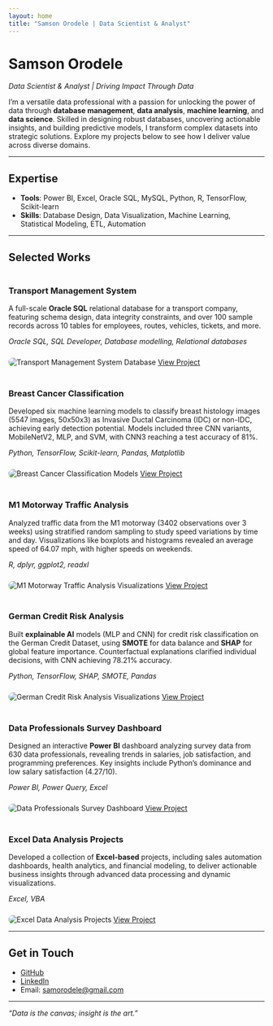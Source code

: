 ```yaml
---
layout: home
title: "Samson Orodele | Data Scientist & Analyst"
---
```


# Samson Orodele

*Data Scientist & Analyst | Driving Impact Through Data*

I’m a versatile data professional with a passion for unlocking the power of data through **database management**, **data analysis**, **machine learning**, and **data science**. Skilled in designing robust databases, uncovering actionable insights, and building predictive models, I transform complex datasets into strategic solutions. Explore my projects below to see how I deliver value across diverse domains.

---

## Expertise

- **Tools**: Power BI, Excel, Oracle SQL, MySQL, Python, R, TensorFlow, Scikit-learn
- **Skills**: Database Design, Data Visualization, Machine Learning, Statistical Modeling, ETL, Automation

---

## Selected Works

<div class="project-grid">
  <div class="project-card">
    <h3>Transport Management System</h3>
    <p>A full-scale <strong>Oracle SQL</strong> relational database for a transport company, featuring schema design, data integrity constraints, and over 100 sample records across 10 tables for employees, routes, vehicles, tickets, and more.</p>
    <p><i>Oracle SQL, SQL Developer, Database modelling, Relational databases</i></p>
    <img src="/assets/transport_company.jpg" alt="Transport Management System Database" style="max-width: 100%; height: auto; border-radius: 8px; margin-top: 10px;">
    <a href="https://github.com/SamsonOrodele/Travel_Company_Database" target="_blank">View Project</a>
  </div>
  <div class="project-card">
    <h3>Breast Cancer Classification</h3>
    <p>Developed six machine learning models to classify breast histology images (5547 images, 50x50x3) as Invasive Ductal Carcinoma (IDC) or non-IDC, achieving early detection potential. Models included three CNN variants, MobileNetV2, MLP, and SVM, with CNN3 reaching a test accuracy of 81%.</p>
    <p><i>Python, TensorFlow, Scikit-learn, Pandas, Matplotlib</i></p>
    <img src="/assets/breast_cancer.jpeg" alt="Breast Cancer Classification Models" style="max-width: 100%; height: auto; border-radius: 8px; margin-top: 10px;">
    <a href="https://github.com/SamsonOrodele/Breast_Cancer_Classification" target="_blank">View Project</a>
  </div>
  <div class="project-card">
    <h3>M1 Motorway Traffic Analysis</h3>
    <p>Analyzed traffic data from the M1 motorway (3402 observations over 3 weeks) using stratified random sampling to study speed variations by time and day. Visualizations like boxplots and histograms revealed an average speed of 64.07 mph, with higher speeds on weekends.</p>
    <p><i>R, dplyr, ggplot2, readxl</i></p>
    <img src="/assets/traffic.jpg" alt="M1 Motorway Traffic Analysis Visualizations" style="max-width: 100%; height: auto; border-radius: 8px; margin-top: 10px;">
    <a href="https://github.com/SamsonOrodele/M1-Motorway-Traffic-Analysis" target="_blank">View Project</a>
  </div>
  <div class="project-card">
    <h3>German Credit Risk Analysis</h3>
    <p>Built <strong>explainable AI</strong> models (MLP and CNN) for credit risk classification on the German Credit Dataset, using <strong>SMOTE</strong> for data balance and <strong>SHAP</strong> for global feature importance. Counterfactual explanations clarified individual decisions, with CNN achieving 78.21% accuracy.</p>
    <p><i>Python, TensorFlow, SHAP, SMOTE, Pandas</i></p>
    <img src="/assets/XAI.png" alt="German Credit Risk Analysis Visualizations" style="max-width: 100%; height: auto; border-radius: 8px; margin-top: 10px;">
    <a href="https://github.com/SamsonOrodele/Explainable_AI" target="_blank">View Project</a>
  </div>
  <div class="project-card">
    <h3>Data Professionals Survey Dashboard</h3>
    <p>Designed an interactive <strong>Power BI</strong> dashboard analyzing survey data from 630 data professionals, revealing trends in salaries, job satisfaction, and programming preferences. Key insights include Python’s dominance and low salary satisfaction (4.27/10).</p>
    <p><i>Power BI, Power Query, Excel</i></p>
    <img src="/assets/data_professionals.jpg" alt="Data Professionals Survey Dashboard" style="max-width: 100%; height: auto; border-radius: 8px; margin-top: 10px;">
    <a href="https://github.com/SamsonOrodele/Data_Professional_Survey_PowerBI" target="_blank">View Project</a>
  </div>
  <div class="project-card">
    <h3>Excel Data Analysis Projects</h3>
    <p>Developed a collection of <strong>Excel-based</strong> projects, including sales automation dashboards, health analytics, and financial modeling, to deliver actionable business insights through advanced data processing and dynamic visualizations.</p>
    <p><i>Excel, VBA</i></p>
    <img src="/assets/excel_projects.png" alt="Excel Data Analysis Projects" style="max-width: 100%; height: auto; border-radius: 8px; margin-top: 10px;">
    <a href="https://github.com/SamsonOrodele/Excel-Data-Analysis-ProjectsProjects" target="_blank">View Project</a>
  </div>
</div>

<style>
.project-grid {
  display: grid;
  grid-template-columns: repeat(auto-fit, minmax(300px, 1fr));
  gap: 20px;
  margin-top: 20px;
}
</style>

---

## Get in Touch

- [GitHub](https://github.com/SamsonOrodele)
- [LinkedIn](https://www.linkedin.com/in/samsonorodele)
- Email: samorodele@gmail.com

---

*“Data is the canvas; insight is the art.”*
